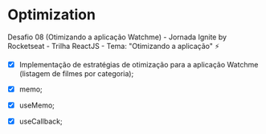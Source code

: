 # Optimization

Desafio 08 (Otimizando a aplicação Watchme) - Jornada Ignite by Rocketseat - Trilha ReactJS - Tema: "Otimizando a aplicação" ⚡️

- [x] Implementação de estratégias de otimização para a aplicação Watchme (listagem de filmes por categoria);
- [x] memo;
- [x] useMemo;
- [x] useCallback;


